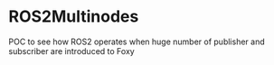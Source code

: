 # ROS2Multinodes
POC to see how ROS2 operates when huge number of publisher and subscriber are introduced to Foxy
